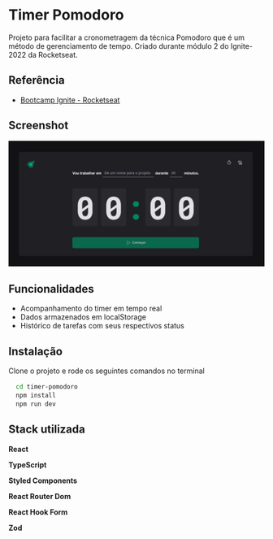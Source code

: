 
# Timer Pomodoro

Projeto para facilitar a cronometragem da técnica Pomodoro que é um método de gerenciamento de tempo. 
Criado durante módulo 2 do Ignite-2022 da Rocketseat.



## Referência

 - [Bootcamp Ignite - Rocketseat](https://lp.rocketseat.com.br/ignite)

## Screenshot

<img  src="/screenshot.png" />


## Funcionalidades

- Acompanhamento do timer em tempo real 
- Dados armazenados em localStorage 
- Histórico de tarefas com seus respectivos status


## Instalação

Clone o projeto e rode os seguintes comandos no terminal

```bash
  cd timer-pomodoro
  npm install
  npm run dev
```
    
## Stack utilizada

**React** 

**TypeScript** 

**Styled Components** 

**React Router Dom**

**React Hook Form** 

**Zod** 

